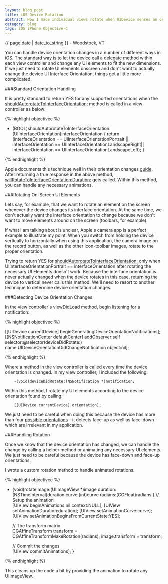 ```yaml
---
layout: blog_post
title: iOS Device Rotation
abstract: How I made individual views rotate when UIDevice senses an orientation change without actually having to change a view controller's UIInterfaceOrientation state.
category: blog
tags: iOS iPhone Objective-C
---
```


{{ page.date | date_to_string }} - Woodstock, VT

<!--
Post content goes here.
-->

You can handle device orientation changes in a number of different ways in iOS. The standard way is to let the device call a delegate method within each view controller and change any UI elements to fit the new dimensions. If we just need to rotate UI elements onscreen and don't want to actually change the device UI Interface Orientation, things get a little more complicated.

###Standard Orientation Handling

It is pretty standard to return YES for any supported orientations when the [shouldAutorotateToInterfaceOrientation:](http://developer.apple.com/library/ios/#documentation/uikit/reference/UIViewController_Class/Reference/Reference.html) method is called in a view controller as below:

{% highlight objectivec %}

- (BOOL)shouldAutorotateToInterfaceOrientation:(UIInterfaceOrientation)interfaceOrientation
{
    return (interfaceOrientation == UIInterfaceOrientationPortrait ||
            interfaceOrientation == UIInterfaceOrientationLandscapeRight||
            interfaceOrientation == UIInterfaceOrientationLandscapeLeft);
}

{% endhighlight %}

Apple documents this technique well in their orientation changes [guide](http://developer.apple.com/library/ios/#featuredarticles/ViewControllerPGforiPhoneOS/RespondingtoDeviceOrientationChanges/RespondingtoDeviceOrientationChanges.html#//apple_ref/doc/uid/TP40007457-CH7-SW1). After returning a true response in the above method, [willRotateToInterfaceOrientation:Duration:](http://developer.apple.com/library/ios/#documentation/UIKit/Reference/UIViewController_Class/Reference/Reference.html#//apple_ref/occ/instm/UIViewController/willRotateToInterfaceOrientation:duration:) gets called. Within this method, you can handle any necessary animations.

###Rotating On-Screen UI Elements

Lets say, for example, that we want to rotate an element on the screen whenever the device changes its interface orientation. At the same time, we don't actually want the interface orientation to change because we don't want to move elements around on the screen (toolbars, for example).

If what I am talking about is unclear, Apple's camera app is a perfect example to illustrate my point. When you switch from holding the device vertically to horizontally when using this application, the camera image on the record button, as well as the other icon-toolbar images, rotate to the proper orientation.

Trying to return YES for [shouldAutorotateToInterfaceOrientation:](http://developer.apple.com/library/ios/#documentation/uikit/reference/UIViewController_Class/Reference/Reference.html) only when UIInterfaceOrientationPortrait == interfaceOrientation after rotating the necessary UI Elements doesn't work. Because the interface orientation is never actually changed when the device rotates in this case, returning the device to vertical never calls this method. We'll need to resort to another technique to determine device orientation changes.

###Detecting Device Orientation Changes

In the view controller's viewDidLoad method, begin listening for a notification:

{% highlight objectivec %}

[[UIDevice currentDevice] beginGeneratingDeviceOrientationNotifications];
[[NSNotificationCenter defaultCenter] addObserver:self 
                                         selector:@selector(deviceDidRotate:) 
                                             name:UIDeviceOrientationDidChangeNotification 
                                           object:nil];

{% endhighlight %}

Where a method in the view controller is called every time the device orientation is changed. In my view controller, I included the following:

        -(void)deviceDidRotate:(NSNotification *)notification;

Within this method, I rotate my UI elements according to the device orientation found by calling:

        [[UIDevice currentDevice] orientation];

We just need to be careful when doing this because the device has more than four [possible orientations](http://developer.apple.com/library/ios/#documentation/uikit/reference/UIDevice_Class/Reference/UIDevice.html#//apple_ref/c/tdef/UIDeviceOrientation) - it detects face-up as well as face-down - which are irrelevant in my application.

###Handling Rotation

Once we know that the device orientation has changed, we can handle the change by calling a helper method or animating any necessary UI elements. We just need to be careful because the device has face-down and face-up orientations. 

I wrote a custom rotation method to handle animated rotations.

{% highlight objectivec %}

- (void)rotateImage:(UIImageView *)image 
           duration:(NSTimeInterval)duration
              curve:(int)curve 
            radians:(CGFloat)radians
{
    // Setup the animation                                                                           
    [UIView beginAnimations:nil context:NULL];
    [UIView setAnimationDuration:duration];
    [UIView setAnimationCurve:curve];
    [UIView setAnimationBeginsFromCurrentState:YES];

    // The transform matrix                                                                          
    CGAffineTransform transform = CGAffineTransformMakeRotation(radians);
    image.transform = transform;

    // Commit the changes                                                                            
    [UIView commitAnimations];
}

{% endhighlight %}

This cleans up the code a bit by providing the animation to rotate any UIImageView.